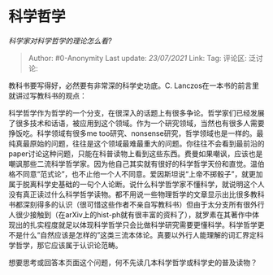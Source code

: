 # 科学哲学
*科学家对科学哲学的理论怎么看?*

> Author: #0-Anonymity
> Last update: *23/07/2021*
> Link:
> Tag:
> 评论区:
> 泛讨论:

教科书要写得好，必然要有非常深的科学史功底。C. Lanczos在一本书的前言里就讲过写教科书的观点：

科学哲学作为哲学的一个分支，在很深入的话题上有很多争论。哲学家们已经发展了很多技术和话语，被应用到这个领域。作为一个研究领域，当然也有很多人需要挣饭吃。科学领域有很多me too研究、nonsense研究，哲学领域也是一样的。最纯真最原始的问题，往往是这个领域最难最重大的问题。你往往不会看到最前沿的paper讨论这种问题，只能在科普读物上看到这些东西。费曼如果嘲讽，应该也是嘲讽那些二流科学哲学家。因为他自己其实就有很好的科学哲学天份和直觉。温伯格不同意“范式论”，也不止他一个人不同意。爱因斯坦说“上帝不掷骰子”，就更加属于脱离科学史基础的一句个人论断。说什么科学哲学家不懂科学，就说明这个人没有真正读过什么科学哲学读物。都不用说一些物理哲学的文章显示出比很多教科书都深刻得多的认识（很可惜这些作者不亲自写教科书）但由于太分支所有很外行人很少接触到（在arXiv上的hist-ph就有很丰富的资料了），就罗素在其著作中体现出的扎实程度就足以体现科学哲学只会比做科学研究需要更懂科学。科学哲学更不是什么“自然应该是怎样的”这类三流本体论。真要以外行人能理解的词汇界定科学哲学，那它应该属于认识论范畴。

想要思考或回答本页面这个问题，何不先读几本科学哲学或科学史的普及读物？
